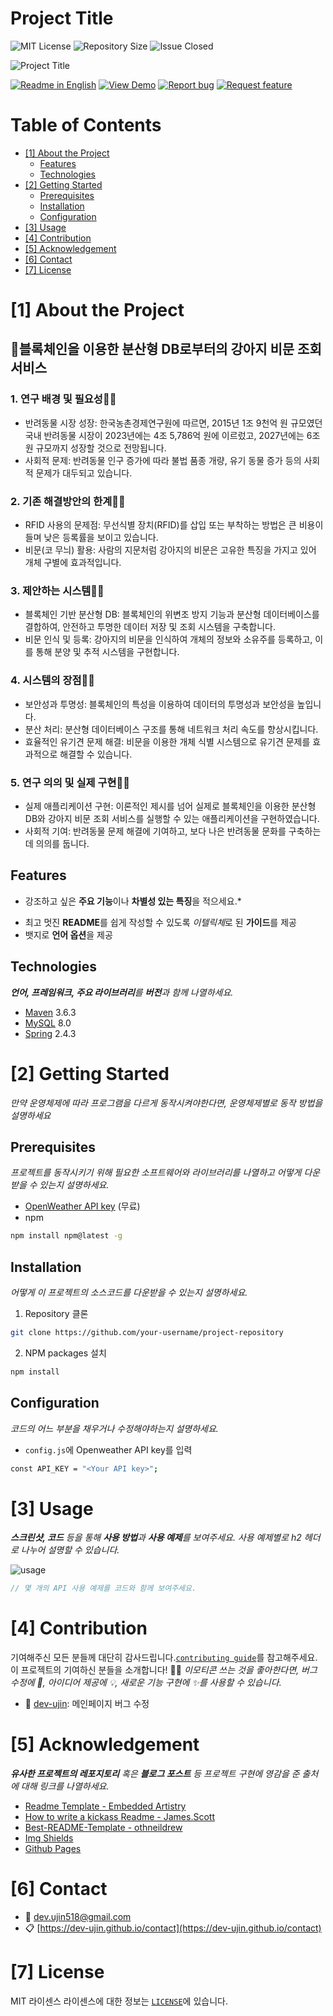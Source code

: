 # Project Title

<!--배지-->
![MIT License][license-shield] ![Repository Size][repository-size-shield] ![Issue Closed][issue-closed-shield]

<!--프로젝트 대문 이미지-->
![Project Title](img/project-title.png)

<!--프로젝트 버튼-->
 [![Readme in English][readme-eng-shield]][readme-eng-url] [![View Demo][view-demo-shield]][view-demo-url] [![Report bug][report-bug-shield]][report-bug-url] [![Request feature][request-feature-shield]][request-feature-url]

<!--목차-->
# Table of Contents
- [[1] About the Project](#1-about-the-project)
  - [Features](#features)
  - [Technologies](#technologies)
- [[2] Getting Started](#2-getting-started)
  - [Prerequisites](#prerequisites)
  - [Installation](#installation)
  - [Configuration](#configuration)
- [[3] Usage](#3-usage)
- [[4] Contribution](#4-contribution)
- [[5] Acknowledgement](#5-acknowledgement)
- [[6] Contact](#6-contact)
- [[7] License](#7-license)



# [1] About the Project
## 🦮블록체인을 이용한 분산형 DB로부터의 강아지 비문 조회 서비스

### 1. 연구 배경 및 필요성🐕‍🦺
- 반려동물 시장 성장: 한국농촌경제연구원에 따르면, 2015년 1조 9천억 원 규모였던 국내 반려동물 시장이 2023년에는 4조 5,786억 원에 이르렀고, 2027년에는 6조 원 규모까지 성장할 것으로 전망됩니다.
- 사회적 문제: 반려동물 인구 증가에 따라 불법 품종 개량, 유기 동물 증가 등의 사회적 문제가 대두되고 있습니다.

### 2. 기존 해결방안의 한계🐕‍🦺
- RFID 사용의 문제점: 무선식별 장치(RFID)를 삽입 또는 부착하는 방법은 큰 비용이 들며 낮은 등록률을 보이고 있습니다.
- 비문(코 무늬) 활용: 사람의 지문처럼 강아지의 비문은 고유한 특징을 가지고 있어 개체 구별에 효과적입니다.

### 3. 제안하는 시스템🐕‍🦺
- 블록체인 기반 분산형 DB: 블록체인의 위변조 방지 기능과 분산형 데이터베이스를 결합하여, 안전하고 투명한 데이터 저장 및 조회 시스템을 구축합니다.
- 비문 인식 및 등록: 강아지의 비문을 인식하여 개체의 정보와 소유주를 등록하고, 이를 통해 분양 및 추적 시스템을 구현합니다.

### 4. 시스템의 장점🐕‍🦺
- 보안성과 투명성: 블록체인의 특성을 이용하여 데이터의 투명성과 보안성을 높입니다.
- 분산 처리: 분산형 데이터베이스 구조를 통해 네트워크 처리 속도를 향상시킵니다.
- 효율적인 유기견 문제 해결: 비문을 이용한 개체 식별 시스템으로 유기견 문제를 효과적으로 해결할 수 있습니다.

### 5. 연구 의의 및 실제 구현🐕‍🦺
- 실제 애플리케이션 구현: 이론적인 제시를 넘어 실제로 블록체인을 이용한 분산형 DB와 강아지 비문 조회 서비스를 실행할 수 있는 애플리케이션을 구현하였습니다.
- 사회적 기여: 반려동물 문제 해결에 기여하고, 보다 나은 반려동물 문화를 구축하는 데 의의를 둡니다.

## Features
* 강조하고 싶은 **주요 기능**이나 **차별성 있는 특징**을 적으세요.*
- 최고 멋진 **README**를 쉽게 작성할 수 있도록 *이텔릭체*로 된 **가이드**를 제공
- 뱃지로 **언어 옵션**을 제공

## Technologies
***언어, 프레임워크, 주요 라이브러리**를 **버전**과 함께 나열하세요.*

- [Maven](https://maven.apache.org/) 3.6.3
- [MySQL](https://www.mysql.com/) 8.0
- [Spring](https://spring.io/) 2.4.3



# [2] Getting Started
*만약 운영체제에 따라 프로그램을 다르게 동작시켜야한다면, 운영체제별로 동작 방법을 설명하세요*

## Prerequisites
*프로젝트를 동작시키기 위해 필요한 소프트웨어와 라이브러리를 나열하고 어떻게 다운받을 수 있는지 설명하세요.*

- [OpenWeather API key](https://openweathermap.org/) (무료)
- npm
```bash
npm install npm@latest -g
```

## Installation
*어떻게 이 프로젝트의 소스코드를 다운받을 수 있는지 설명하세요.*
1. Repository 클론
```bash
git clone https://github.com/your-username/project-repository
```
2. NPM packages 설치
```bash
npm install
```

## Configuration
*코드의 어느 부분을 채우거나 수정해야하는지 설명하세요.*
- `config.js`에 Openweather API key를 입력
```bash
const API_KEY = "<Your API key>";
```



# [3] Usage
***스크린샷, 코드** 등을 통해 **사용 방법**과 **사용 예제**를 보여주세요. 사용 예제별로 h2 헤더로 나누어 설명할 수 있습니다.*

![usage](img/usage.png)

```java
// 몇 개의 API 사용 예제를 코드와 함께 보여주세요.
```



# [4] Contribution
기여해주신 모든 분들께 대단히 감사드립니다.[`contributing guide`][contribution-url]를 참고해주세요.
이 프로젝트의 기여하신 분들을 소개합니다! 🙆‍♀️
*이모티콘 쓰는 것을 좋아한다면, 버그 수정에 🐞, 아이디어 제공에 💡, 새로운 기능 구현에 ✨를 사용할 수 있습니다.*
- 🐞 [dev-ujin](https://github.com/dev-ujin): 메인페이지 버그 수정



# [5] Acknowledgement
***유사한 프로젝트의 레포지토리** 혹은 **블로그 포스트** 등 프로젝트 구현에 영감을 준 출처에 대해 링크를 나열하세요.*

- [Readme Template - Embedded Artistry](https://embeddedartistry.com/blog/2017/11/30/embedded-artistry-readme-template/)
- [How to write a kickass Readme - James.Scott](https://dev.to/scottydocs/how-to-write-a-kickass-readme-5af9)
- [Best-README-Template - othneildrew](https://github.com/othneildrew/Best-README-Template#prerequisites)
- [Img Shields](https://shields.io/)
- [Github Pages](https://pages.github.com/)



# [6] Contact
- 📧 dev.ujin518@gmail.com
- 📋 [https://dev-ujin.github.io/contact](https://dev-ujin.github.io/contact)



# [7] License
MIT 라이센스
라이센스에 대한 정보는 [`LICENSE`][license-url]에 있습니다.



<!--Url for Badges-->
[license-shield]: https://img.shields.io/github/license/dev-ujin/readme-template?labelColor=D8D8D8&color=04B4AE
[repository-size-shield]: https://img.shields.io/github/repo-size/dev-ujin/readme-template?labelColor=D8D8D8&color=BE81F7
[issue-closed-shield]: https://img.shields.io/github/issues-closed/dev-ujin/readme-template?labelColor=D8D8D8&color=FE9A2E

<!--Url for Buttons-->
[readme-eng-shield]: https://img.shields.io/badge/-readme%20in%20english-2E2E2E?style=for-the-badge
[view-demo-shield]: https://img.shields.io/badge/-%F0%9F%98%8E%20view%20demo-F3F781?style=for-the-badge
[view-demo-url]: https://dev-ujin.github.io
[report-bug-shield]: https://img.shields.io/badge/-%F0%9F%90%9E%20report%20bug-F5A9A9?style=for-the-badge
[report-bug-url]: https://github.com/dev-ujin/readme-template/issues
[request-feature-shield]: https://img.shields.io/badge/-%E2%9C%A8%20request%20feature-A9D0F5?style=for-the-badge
[request-feature-url]: https://github.com/dev-ujin/readme-template/issues

<!--URLS-->
[license-url]: LICENSE.md
[contribution-url]: CONTRIBUTION.md
[readme-eng-url]: ../README.md
